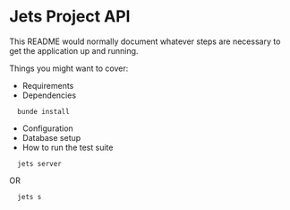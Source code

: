 # Jets Project API

This README would normally document whatever steps are necessary to get the application up and running.

Things you might want to cover:

* Requirements
* Dependencies
```
  bunde install
```

* Configuration
* Database setup
* How to run the test suite
```
  jets server
```
  OR
```
  jets s
```

